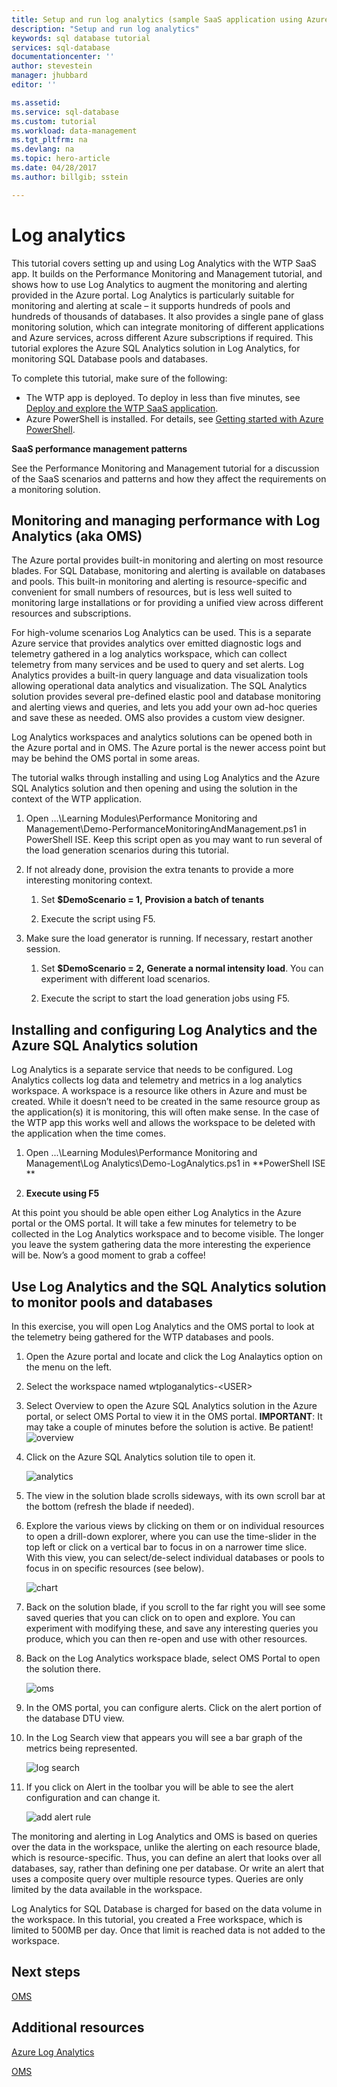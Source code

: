 ```yaml
---
title: Setup and run log analytics (sample SaaS application using Azure SQL Database) | Microsoft Docs 
description: "Setup and run log analytics"
keywords: sql database tutorial
services: sql-database
documentationcenter: ''
author: stevestein
manager: jhubbard
editor: ''

ms.assetid: 
ms.service: sql-database
ms.custom: tutorial
ms.workload: data-management
ms.tgt_pltfrm: na
ms.devlang: na
ms.topic: hero-article
ms.date: 04/28/2017
ms.author: billgib; sstein

---
```

# Log analytics

This tutorial covers setting up and using Log Analytics with the WTP SaaS app. It builds on the Performance Monitoring and Management tutorial, and shows how to use Log Analytics to augment the monitoring and alerting provided in the Azure portal. Log Analytics is particularly suitable for monitoring and alerting at scale – it supports hundreds of pools and hundreds of thousands of databases. It also provides a single pane of glass monitoring solution, which can integrate monitoring of different applications and Azure services, across different Azure subscriptions if required. This tutorial explores the Azure SQL Analytics solution in Log Analytics, for monitoring SQL Database pools and databases.


To complete this tutorial, make sure of the following:

* The WTP app is deployed. To deploy in less than five minutes, see [Deploy and explore the WTP SaaS application](sql-database-saas-tutorial.md).
* Azure PowerShell is installed. For details, see [Getting started with Azure PowerShell](https://docs.microsoft.com/powershell/azure/get-started-azureps).

**SaaS performance management patterns**

See the Performance Monitoring and Management tutorial for a discussion of the SaaS scenarios and patterns and how they affect the requirements on a monitoring solution.

## Monitoring and managing performance with Log Analytics (aka OMS)

The Azure portal provides built-in monitoring and alerting on most resource blades. For SQL Database, monitoring and alerting is available on databases and pools. This built-in monitoring and alerting is resource-specific and convenient for small numbers of resources, but is less well suited to monitoring large installations or for providing a unified view across different resources and subscriptions.

For high-volume scenarios Log Analytics can be used. This is a separate Azure service that provides analytics over emitted diagnostic logs and telemetry gathered in a log analytics workspace, which can collect telemetry from many services and be used to query and set alerts. Log Analytics provides a built-in query language and data visualization tools allowing operational data analytics and visualization. The SQL Analytics solution provides several pre-defined elastic pool and database monitoring and alerting views and queries, and lets you add your own ad-hoc queries and save these as needed. OMS also provides a custom view designer.

Log Analytics workspaces and analytics solutions can be opened both in the Azure portal and in OMS. The Azure portal is the newer access point but may be behind the OMS portal in some areas.

The tutorial walks through installing and using Log Analytics and the Azure SQL Analytics solution and then opening and using the solution in the context of the WTP application.



1. Open …\\Learning Modules\\Performance Monitoring and Management\\Demo-PerformanceMonitoringAndManagement.ps1 in PowerShell ISE. Keep this script open as you may want to run several of the load generation scenarios during this tutorial.

1. If not already done, provision the extra tenants to provide a more interesting monitoring context.

    1. Set **$DemoScenario = 1,** **Provision a batch of tenants**

    1. Execute the script using F5.

1. Make sure the load generator is running. If necessary, restart another session.

    1. Set **$DemoScenario = 2,** **Generate a normal intensity load**. You can experiment with different load scenarios.

    1. Execute the script to start the load generation jobs using F5.

## Installing and configuring Log Analytics and the Azure SQL Analytics solution

Log Analytics is a separate service that needs to be configured. Log Analytics collects log data and telemetry and metrics in a log analytics workspace. A workspace is a resource like others in Azure and must be created. While it doesn’t need to be created in the same resource group as the application(s) it is monitoring, this will often make sense. In the case of the WTP app this works well and allows the workspace to be deleted with the application when the time comes.

1. Open ...\\Learning Modules\\Performance Monitoring and Management\\Log Analytics\\Demo-LogAnalytics.ps1 in **PowerShell ISE **

1. **Execute using F5**

At this point you should be able open either Log Analytics in the Azure portal or the OMS portal. It will take a few minutes for telemetry to be collected in the Log Analytics workspace and to become visible. The longer you leave the system gathering data the more interesting the experience will be. Now’s a good moment to grab a coffee!

## Use Log Analytics and the SQL Analytics solution to monitor pools and databases


In this exercise, you will open Log Analytics and the OMS portal to look at the telemetry being gathered for the WTP databases and pools.

1. Open the Azure portal and locate and click the Log Analaytics option on the menu on the left.

1. Select the workspace named wtploganalytics-&lt;USER&gt;

1. Select Overview to open the Azure SQL Analytics solution in the Azure portal, or select OMS Portal to view it in the OMS portal.
    **IMPORTANT**: It may take a couple of minutes before the solution is active. Be patient!
    ![overview](media/sql-database-saas-tutorial-log-analytics/overview.png)

1. Click on the Azure SQL Analytics solution tile to open it.

    ![analytics](media/sql-database-saas-tutorial-log-analytics/analytics.png)

1. The view in the solution blade scrolls sideways, with its own scroll bar at the bottom (refresh the blade if needed).

1. Explore the various views by clicking on them or on individual resources to open a drill-down explorer, where you can use the time-slider in the top left or click on a vertical bar to focus in on a narrower time slice. With this view, you can select/de-select individual databases or pools to focus in on specific resources (see below).

    ![chart](media/sql-database-saas-tutorial-log-analytics/chart.png)

1. Back on the solution blade, if you scroll to the far right you will see some saved queries that you can click on to open and explore. You can experiment with modifying these, and save any interesting queries you produce, which you can then re-open and use with other resources.

1. Back on the Log Analytics workspace blade, select OMS Portal to open the solution there.

    ![oms](media/sql-database-saas-tutorial-log-analytics/oms.png)

1. In the OMS portal, you can configure alerts. Click on the alert portion of the database DTU view.

1. In the Log Search view that appears you will see a bar graph of the metrics being represented.

    ![log search](media/sql-database-saas-tutorial-log-analytics/log-search.png)

1. If you click on Alert in the toolbar you will be able to see the alert configuration and can change it.

    ![add alert rule](media/sql-database-saas-tutorial-log-analytics/add-alert.png)

The monitoring and alerting in Log Analytics and OMS is based on queries over the data in the workspace, unlike the alerting on each resource blade, which is resource-specific. Thus, you can define an alert that looks over all databases, say, rather than defining one per database. Or write an alert that uses a composite query over multiple resource types. Queries are only limited by the data available in the workspace.

Log Analytics for SQL Database is charged for based on the data volume in the workspace. In this tutorial, you created a Free workspace, which is limited to 500MB per day. Once that limit is reached data is not added to the workspace.

## Next steps

[OMS](https://blogs.technet.microsoft.com/msoms/tag/msoms/)

## Additional resources

[Azure Log Analytics](../log-analytics/log-analytics-azure-sql.md)

[OMS](https://blogs.technet.microsoft.com/msoms/2017/02/21/azure-sql-analytics-solution-public-preview/)
